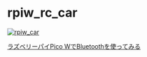 # rpiw_rc_car  
[![rpiw_car](https://github.com/inunosinsi/rpiw_rc_car/assets/10287105/8aa12b84-eb17-4ee0-839e-cc9a1640735e)](https://www.youtube.com/watch?v=kArpdcDjp2o)  

[ラズベリーパイPico WでBluetoothを使ってみる](https://saitodev.co/microbit/rpi/article/68)  

